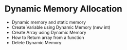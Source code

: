 # Dynamic Memory Allocation

* Dynamic memory and static memory
* Create Variable using Dynamic Memory (new int)
* Create Array using Dynamic Memory
* How to Return array from a function
* Delete Dynamic Memory
